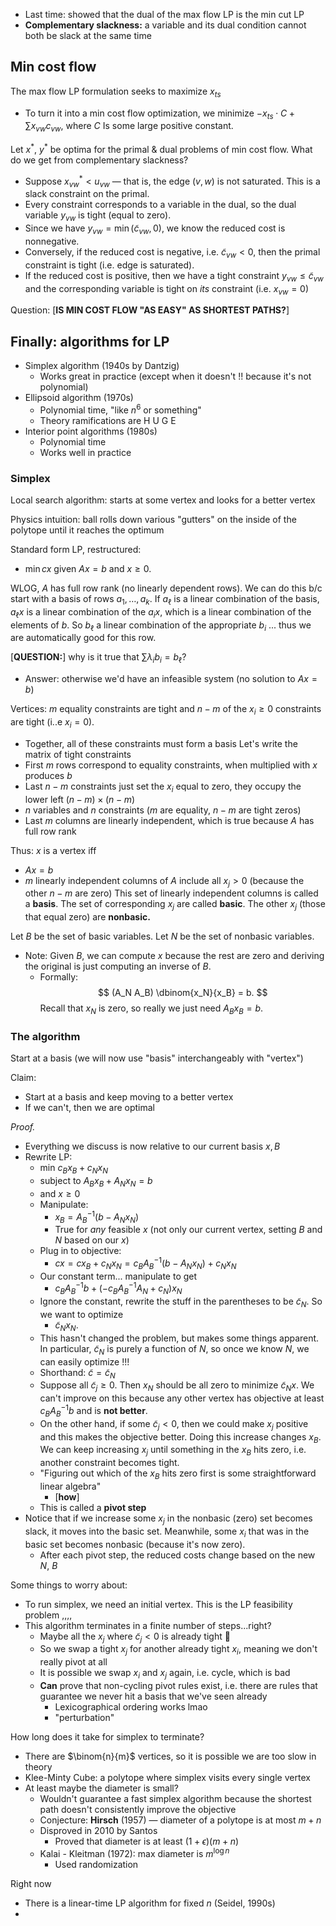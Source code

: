 - Last time: showed that the dual of the max flow LP is the min cut LP
- **Complementary slackness:** a variable and its dual condition cannot both be slack at the same time
## Min cost flow
The max flow LP formulation seeks to maximize $x_{ts}$
- To turn it into a min cost flow optimization, we minimize $-x_{ts} \cdot C + \sum x_{vw} c _{vw}$, where $C$ Is some large positive constant.

Let $x^*$, $y^*$ be optima for the primal & dual problems of min cost flow. What do we get from complementary slackness?
- Suppose $x^*_{vw} < u_{vw}$ — that is, the edge $(v, w)$ is not saturated. This is a slack constraint on the primal.
- Every constraint corresponds to a variable in the dual, so the dual variable $y_{vw}$ is tight (equal to zero).
- Since we have $y_{vw} = \min(\tilde{c}_{vw}, 0)$, we know the reduced cost is nonnegative.
- Conversely, if the reduced cost is negative, i.e. $\tilde{c}_{vw} < 0$, then the primal constraint is tight (i.e. edge is saturated).
- If the reduced cost is positive, then we have a tight constraint $y_{vw} \le \tilde{c}_{vw}$ and the corresponding variable is tight on *its* constraint (i.e. $x_{vw} = 0$)

Question: [**IS MIN COST FLOW "AS EASY" AS SHORTEST PATHS?**]
## Finally: algorithms for LP
- Simplex algorithm (1940s by Dantzig)
	- Works great in practice (except when it doesn't !! because it's not polynomial)
- Ellipsoid algorithm (1970s)
	- Polynomial time, "like $n^6$ or something"
	- Theory ramifications are H U G E
- Interior point algorithms (1980s)
	- Polynomial time
	- Works well in practice
### Simplex
Local search algorithm: starts at some vertex and looks for a better vertex

Physics intuition: ball rolls down various "gutters" on the inside of the polytope until it reaches the optimum

Standard form LP, restructured:
- $\min cx$ given $Ax = b$ and $x \ge 0$.

WLOG, $A$ has full row rank (no linearly dependent rows). We can do this b/c start with a basis of rows $a_1, \dots, a_k$. If $a_\ell$ is a linear combination of the basis, $a_\ell x$ is a linear combination of the $a_i x$, which is a linear combination of the elements of $b$. So $b_\ell$ a linear combination of the appropriate $b_i$ ... thus we are automatically good for this row.

[**QUESTION:**] why is it true that $\sum \lambda_i b_i = b_\ell$?
- Answer: otherwise we'd have an infeasible system (no solution to $Ax = b$)

Vertices: $m$ equality constraints are tight and $n-m$ of the $x_i \ge 0$ constraints are tight (i..e $x_i = 0$).
- Together, all of these constraints must form a basis
Let's write the matrix of tight constraints
- First $m$ rows correspond to equality constraints, when multiplied with $x$ produces $b$
- Last $n-m$ constraints just set the $x_i$ equal to zero, they occupy the lower left $(n-m) \times (n-m)$
- $n$ variables and $n$ constraints ($m$ are equality, $n - m$ are tight zeros)
- Last $m$ columns are linearly independent, which is true because $A$ has full row rank

Thus: $x$ is a vertex iff
- $Ax = b$
- $m$ linearly independent columns of $A$ include all $x_j > 0$ (because the other $n-m$ are zero)
This set of linearly independent columns is called a **basis**. The set of corresponding $x_j$ are called **basic**. The other $x_j$ (those that equal zero) are **nonbasic.**

Let $B$ be the set of basic variables. Let $N$ be the set of nonbasic variables.
- Note: Given $B$, we can compute $x$ because the rest are zero and deriving the original is just computing an inverse of $B$.
	- Formally:
	  $$ (A_N A_B) \dbinom{x_N}{x_B} = b. $$
	  Recall that $x_N$ is zero, so really we just need $A_B x_B = b$.
### The algorithm
Start at a basis (we will now use "basis" interchangeably with "vertex")

Claim:
- Start at a basis and keep moving to a better vertex
- If we can't, then we are optimal

*Proof.*
- Everything we discuss is now relative to our current basis $x, B$
- Rewrite LP:
	- min $c_B x_B + c_N x_N$
	- subject to $A_B x_B + A_N x_N = b$
	- and $x \ge 0$
	- Manipulate:
		- $x_B = A_B^{-1} (b - A_N x_N)$
		- True for *any* feasible $x$ (not only our current vertex, setting $B$ and $N$ based on our $x$)
	- Plug in to objective:
		- $cx = cx_B + c_N x_N = c_B A_B^{-1} (b - A_N x_N) + c_N x_N$
	- Our constant term... manipulate to get
		- $c_B A_B^{-1} b + (-c_B A_B^{-1} A_N + c_N)x_N$
	- Ignore the constant, rewrite the stuff in the parentheses to be $\tilde{c}_N$. So we want to optimize
		- $\tilde{c}_N x_N$.
	- This hasn't changed the problem, but makes some things apparent. In particular, $\tilde{c}_N$ is purely a function of $N$, so once we know $N$, we can easily optimize !!!
	- Shorthand: $\tilde{c} = \tilde{c}_N$
	- Suppose all $\tilde{c}_j \ge 0$. Then $x_N$ should be all zero to minimize $\tilde{c}_N x$. We can't improve on this because any other vertex has objective at least $c_B A_B^{-1} b$ and is **not better**.
	- On the other hand, if some $\tilde{c}_j < 0$, then we could make $x_j$ positive and this makes the objective better. Doing this increase changes $x_B$. We can keep increasing $x_j$ until something in the $x_B$ hits zero, i.e. another constraint becomes tight.
	- "Figuring out which of the $x_B$ hits zero first is some straightforward linear algebra"
		- [**how**]
	- This is called a **pivot step**
- Notice that if we increase some $x_j$ in the nonbasic (zero) set becomes slack, it moves into the basic set. Meanwhile, some $x_i$ that was in the basic set becomes nonbasic (because it's now zero).
	- After each pivot step, the reduced costs change based on the new $N$, $B$

Some things to worry about:
- To run simplex, we need an initial vertex. This is the LP feasibility problem ,,,,
- This algorithm terminates in a finite number of steps...right?
	- Maybe all the $x_j$ where $\tilde{c}_j < 0$ is already tight 🤔
	- So we swap a tight $x_j$ for another already tight $x_i$, meaning we don't really pivot at all 
	- It is possible we swap $x_i$ and $x_j$ again, i.e. cycle, which is bad
	- **Can** prove that non-cycling pivot rules exist, i.e. there are rules that guarantee we never hit a basis that we've seen already
		- Lexicographical ordering works lmao
		- "perturbation"

How long does it take for simplex to terminate?
- There are $\binom{n}{m}$ vertices, so it is possible we are too slow in theory
- Klee-Minty Cube: a polytope where simplex visits every single vertex
- At least maybe the diameter is small?
	- Wouldn't guarantee a fast simplex algorithm because the shortest path doesn't consistently improve the objective
	- Conjecture: **Hirsch** (1957) — diameter of a polytope is at most $m + n$
	- Disproved in 2010 by Santos
		- Proved that diameter is at least $(1 + \epsilon)(m + n)$
	- Kalai - Kleitman (1972): max diameter is $m^{\log n}$
		- Used randomization

Right now
- There is a linear-time LP algorithm for fixed $n$ (Seidel, 1990s)
- 